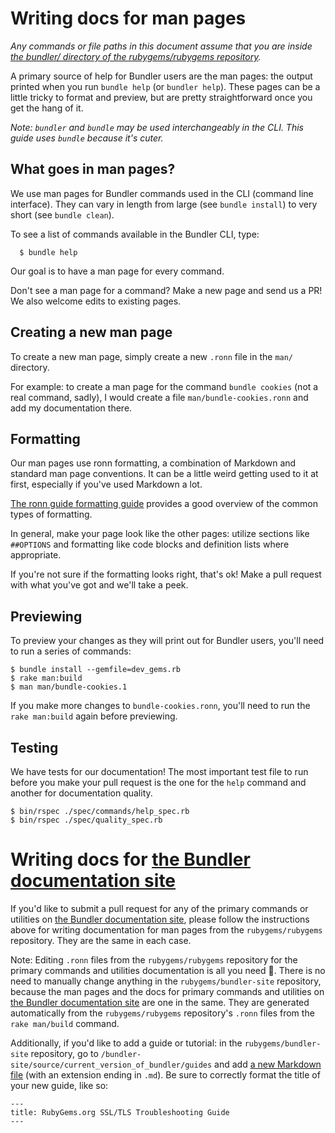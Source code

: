 # Writing docs for man pages

*Any commands or file paths in this document assume that you are inside [the bundler/ directory of the rubygems/rubygems repository](https://github.com/rubygems/rubygems/tree/master/bundler).*

A primary source of help for Bundler users are the man pages: the output printed when you run `bundle help` (or `bundler help`). These pages can be a little tricky to format and preview, but are pretty straightforward once you get the hang of it.

_Note: `bundler` and `bundle` may be used interchangeably in the CLI. This guide uses `bundle` because it's cuter._

## What goes in man pages?

We use man pages for Bundler commands used in the CLI (command line interface). They can vary in length from large (see `bundle install`) to very short (see `bundle clean`).

To see a list of commands available in the Bundler CLI, type:

      $ bundle help

Our goal is to have a man page for every command.

Don't see a man page for a command? Make a new page and send us a PR! We also welcome edits to existing pages.

## Creating a new man page

To create a new man page, simply create a new `.ronn` file in the `man/` directory.

For example: to create a man page for the command `bundle cookies` (not a real command, sadly), I would create a file `man/bundle-cookies.ronn` and add my documentation there.

## Formatting

Our man pages use ronn formatting, a combination of Markdown and standard man page conventions. It can be a little weird getting used to it at first, especially if you've used Markdown a lot.

[The ronn guide formatting guide](https://rtomayko.github.io/ronn/ronn.7.html) provides a good overview of the common types of formatting.

In general, make your page look like the other pages: utilize sections like `##OPTIONS` and formatting like code blocks and definition lists where appropriate.

If you're not sure if the formatting looks right, that's ok! Make a pull request with what you've got and we'll take a peek.

## Previewing

To preview your changes as they will print out for Bundler users, you'll need to run a series of commands:

```
$ bundle install --gemfile=dev_gems.rb
$ rake man:build
$ man man/bundle-cookies.1
```

If you make more changes to `bundle-cookies.ronn`, you'll need to run the `rake man:build` again before previewing.

## Testing

We have tests for our documentation! The most important test file to run before you make your pull request is the one for the `help` command and another for documentation quality.

```
$ bin/rspec ./spec/commands/help_spec.rb
$ bin/rspec ./spec/quality_spec.rb
```

# Writing docs for [the Bundler documentation site](https://bundler.io)

If you'd like to submit a pull request for any of the primary commands or utilities on [the Bundler documentation site](https://bundler.io), please follow the instructions above for writing documentation for man pages from the `rubygems/rubygems` repository. They are the same in each case.

Note: Editing `.ronn` files from the `rubygems/rubygems` repository for the primary commands and utilities documentation is all you need 🎉. There is no need to manually change anything in the `rubygems/bundler-site` repository, because the man pages and the docs for primary commands and utilities on [the Bundler documentation site](https://bundler.io) are one in the same. They are generated automatically from the `rubygems/rubygems` repository's `.ronn` files from the `rake man/build` command.

Additionally, if you'd like to add a guide or tutorial: in the `rubygems/bundler-site` repository, go to `/bundler-site/source/current_version_of_bundler/guides` and add [a new Markdown file](https://guides.github.com/features/mastering-markdown/) (with an extension ending in `.md`). Be sure to correctly format the title of your new guide, like so:
```
---
title: RubyGems.org SSL/TLS Troubleshooting Guide
---
```
